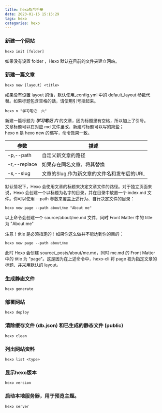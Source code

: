 ```yaml
---
title: hexo指令手册
date: 2023-01-15 15:15:29
tags: hexo
categories: hexo
---
```


### 新建一个网站
	hexo init [folder]
如果没有设置 folder ，Hexo 默认在目前的文件夹建立网站。

### 新建一篇文章
	hexo new [layout] <title>
如果没有设置 layout 的话，默认使用\_config.yml 中的 default_layout 参数代替。如果标题包含空格的话，请使用引号括起来。

	hexo n "学习笔记  六"
新建一篇标题为 ***学习笔记 六*** 的文章，因为标题里有空格，所以加上了引号。    
文章标题可以在对应 md 文件里改，新建时标题可以写的简些；     
hexo n 是 hexo new 的缩写，命令效果一致。

|  参数  |  描述  |
|-------|--------|
| -p,--path| 自定义新文章的路径|
| -r,--replace| 如果存在同名文章，将其替换|
| -s,--slug| 文章的Slug,作为新文章的文件名和发布后的URL|

默认情况下，Hexo 会使用文章的标题来决定文章文件的路径。对于独立页面来说，Hexo 会创建一个以标题为名字的目录，并在目录中放置一个 index.md 文件。你可以使用 --path 参数来覆盖上述行为、自行决定文件的目录：    

	hexo new page --path about/me "About me"

以上命令会创建一个 source/about/me.md 文件，同时 Front Matter 中的 title 为 "About me"

注意！title 是必须指定的！如果你这么做并不能达到你的目的：

	hexo new page --path about/me

此时 Hexo 会创建 source/_posts/about/me.md，同时 me.md 的 Front Matter 中的 title 为 "page"。这是因为在上述命令中，hexo-cli 将 page 视为指定文章的标题、并采用默认的 layout。

### 生成静态文件
	hexo generate

### 部署网站
	hexo deploy

### 清除缓存文件 (db.json) 和已生成的静态文件 (public)
	hexo clean

### 列出网站资料
	hexo list <type>

### 显示hexo版本
	hexo version

### 启动本地服务器，用于预览主题。
	hexo server

